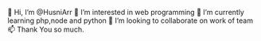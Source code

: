 👋 Hi, I’m @HusniArr
👀 I’m interested in web programming
🌱 I’m currently learning php,node and python
💞️ I’m looking to collaborate on work of team
📫 Thank You so much.
